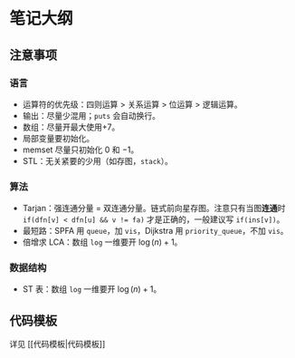 # 笔记大纲

## 注意事项

### 语言

- 运算符的优先级：四则运算 $>$ 关系运算 $>$ 位运算 $>$ 逻辑运算。
- 输出：尽量少混用；`puts` 会自动换行。
- 数组：尽量开最大使用$+ 7$。
- 局部变量要初始化。
- memset 尽量只初始化 $0$ 和 $-1$。
- STL：无关紧要的少用（如存图，`stack`）。

### 算法

- Tarjan：强连通分量 $=$ 双连通分量。链式前向星存图。注意只有当图**连通**时 `if(dfn[v] < dfn[u] && v != fa)`  才是正确的，一般建议写  `if(ins[v])`。
- 最短路：SPFA 用 `queue`，加 `vis`，Dijkstra 用 `priority_queue`，不加 `vis`。
- 倍增求 LCA：数组 `log` 一维要开 $\log(n)+1$。

### 数据结构

- ST 表：数组 `log` 一维要开 $\log(n)+1$。

## 代码模板

详见 [[代码模板|代码模板]]
